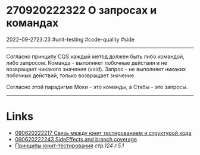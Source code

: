 # 270920222322 О запросах и командах
2022-09-2723:23
#unit-testing #code-quality #side 
***
Согласно принципу CQS каждый метод должен быть либо командой, либо запросом.
Команда - выполняет побочные действия и не возвращает никакого значения (void).
Запрос - не выполняет никаких побочных действий, только возвращает значение.

Согласно этой парадигме Моки - это команды, а Стабы - это запросы.
***
# Links
- [090620222217 Связь между юнит тестированием и структурой кода](090620222217%20Связь%20между%20юнит%20тестированием%20и%20структурой%20кода.md)
- [090620222243 SideEffects and branch coverage](090620222243%20SideEffects%20and%20branch%20coverage.md)
- [Принципы юнит-тестирования](Принципы%20юнит-тестирования.md) *стр.124 г.5.1*